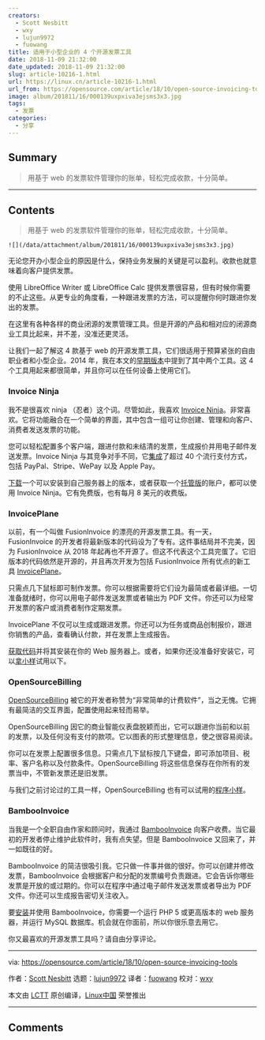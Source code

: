 ```yaml
---
creators:
  - Scott Nesbitt
  - wxy
  - lujun9972
  - fuowang
title: 适用于小型企业的 4 个开源发票工具
date: 2018-11-09 21:32:00
date_updated: 2018-11-09 21:32:00
slug: article-10216-1.html
url: https://linux.cn/article-10216-1.html
url_from: https://opensource.com/article/18/10/open-source-invoicing-tools
image: album/201811/16/000139uxpxiva3ejsms3x3.jpg
tags:
  - 发票
categories:
  - 分享
---
```


## Summary

> 用基于 web 的发票软件管理你的账单，轻松完成收款，十分简单。

***

<!-- more -->

## Contents

> 
> 用基于 web 的发票软件管理你的账单，轻松完成收款，十分简单。
> 
> 
> 

`![](/data/attachment/album/201811/16/000139uxpxiva3ejsms3x3.jpg)`

无论您开办小型企业的原因是什么，保持业务发展的关键是可以盈利。收款也就意味着向客户提供发票。

使用 LibreOffice Writer 或 LibreOffice Calc 提供发票很容易，但有时候你需要的不止这些。从更专业的角度看，一种跟进发票的方法，可以提醒你何时跟进你发出的发票。

在这里有各种各样的商业闭源的发票管理工具。但是开源的产品和相对应的闭源商业工具比起来，并不差，没准还更灵活。

让我们一起了解这 4 款基于 web 的开源发票工具，它们很适用于预算紧张的自由职业者和小型企业。2014 年，我在本文的[早期版本](https://opensource.com/business/14/9/4-open-source-invoice-tools)中提到了其中两个工具。这 4 个工具用起来都很简单，并且你可以在任何设备上使用它们。

### Invoice Ninja

我不是很喜欢 ninja （忍者）这个词。尽管如此，我喜欢 [Invoice Ninja](https://www.invoiceninja.org/)。非常喜欢。它将功能融合在一个简单的界面，其中包含一组可让你创建、管理和向客户、消费者发送发票的功能。

您可以轻松配置多个客户端，跟进付款和未结清的发票，生成报价并用电子邮件发送发票。Invoice Ninja 与其竞争对手不同，它[集成](https://www.invoiceninja.com/integrations/)了超过 40 个流行支付方式，包括 PayPal、Stripe、WePay 以及 Apple Pay。

[下载](https://github.com/invoiceninja/invoiceninja)一个可以安装到自己服务器上的版本，或者获取一个[托管版](https://www.invoiceninja.com/invoicing-pricing-plans/)的账户，都可以使用 Invoice Ninja。它有免费版，也有每月 8 美元的收费版。

### InvoicePlane

以前，有一个叫做 FusionInvoice 的漂亮的开源发票工具。有一天，FusionInvoice 的开发者将最新版本的代码设为了专有。这件事结局并不完美，因为 FusionInvoice 从 2018 年起再也不开源了。但这不代表这个工具完蛋了。它旧版本的代码依然是开源的，并且再次开发为包括 FusionInvoice 所有优点的新工具 [InvoicePlane](https://invoiceplane.com/)。

只需点几下鼠标即可制作发票。你可以根据需要将它们设为最简或者最详细。一切准备就绪时，你可以用电子邮件发送发票或者输出为 PDF 文件。你还可以为经常开发票的客户或消费者制作定期发票。

InvoicePlane 不仅可以生成或跟进发票。你还可以为任务或商品创制报价，跟进你销售的产品，查看确认付款，并在发票上生成报告。

[获取代码](https://wiki.invoiceplane.com/en/1.5/getting-started/installation)并将其安装在你的 Web 服务器上。或者，如果你还没准备好安装它，可以[拿小样](https://demo.invoiceplane.com/)试用以下。

### OpenSourceBilling

[OpenSourceBilling](http://www.opensourcebilling.org/) 被它的开发者称赞为“非常简单的计费软件”，当之无愧。它拥有最简洁的交互界面，配置使用起来轻而易举。

OpenSourceBilling 因它的商业智能仪表盘脱颖而出，它可以跟进你当前和以前的发票，以及任何没有支付的款项。它以图表的形式整理信息，使之很容易阅读。

你可以在发票上配置很多信息。只需点几下鼠标按几下键盘，即可添加项目、税率、客户名称以及付款条件。OpenSourceBilling 将这些信息保存在你所有的发票当中，不管新发票还是旧发票。

与我们之前讨论过的工具一样，OpenSourceBilling 也有可以试用的[程序小样](http://demo.opensourcebilling.org/)。

### BambooInvoice

当我是一个全职自由作家和顾问时，我通过 [BambooInvoice](https://www.bambooinvoice.net/) 向客户收费。当它最初的开发者停止维护此软件时，我有点失望。但是 BambooInvoice 又回来了，并一如既往的好。

BambooInvoice 的简洁很吸引我。它只做一件事并做的很好。你可以创建并修改发票，BambooInvoice 会根据客户和分配的发票编号负责跟进。它会告诉你哪些发票是开放的或过期的。你可以在程序中通过电子邮件发送发票或者导出为 PDF 文件。你还可以生成报告密切关注收入。

要[安装](https://sourceforge.net/projects/bambooinvoice/)并使用 BambooInvoice，你需要一个运行 PHP 5 或更高版本的 web 服务器，并运行 MySQL 数据库。机会就在你面前，所以你很乐意去用它。

你又最喜欢的开源发票工具吗？请自由分享评论。

---

via: <https://opensource.com/article/18/10/open-source-invoicing-tools>

作者：[Scott Nesbitt](https://opensource.com/users/scottnesbitt) 选题：[lujun9972](https://github.com/lujun9972) 译者：[fuowang](https://github.com/fuowang) 校对：[wxy](https://github.com/wxy)

本文由 [LCTT](https://github.com/LCTT/TranslateProject) 原创编译，[Linux中国](https://linux.cn/) 荣誉推出

***

## Comments
